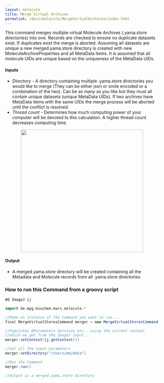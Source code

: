 ```yaml
---
layout: molecule
title: Merge Virtual Archives
permalink: /docs/molecule/MergeVirtualArchives/index.html
---
```

This command merges multiple virtual Molecule Archives (.yama.store directories) into one. Records are checked to ensure no duplicate datasets exist. If duplicates exist the merge is aborted. Assuming all datasets are unique a new merged.yama.store directory is created with new MoleculeArchiveProperties and all MetaData items. It is assumed that all molecule UIDs are unique based on the uniqueness of the MetaData UIDs.

#### Inputs

* *Directory* - A directory containing multiple .yama.store directories you would like to merge (They can be either json or smile encoded or a combination of the two). Can be as many as you like but they must all contain unique datasets (unique MetaData UIDs). If two archives have MetaData items with the same UIDs the merge process will be aborted until the conflict is resolved.
* *Thread count* - Determines how much computing power of your computer will be devoted to this calculation. A higher thread count decreases computing time.

<div style="text-align: center"><img  src='{{site.baseurl}}/docs/molecule/img/merge.png' width='400'/></div>

#### Output

* A merged.yama.store directory will be created containing all the Metadata and Molecule records from all .yama.store directories.

### How to run this Command from a groovy script

```groovy
#@ ImageJ ij

import de.mpg.biochem.mars.molecule.*

//Make an instance of the Command you want to run...
final MergeVirtualStoresCommand merger = new MergeVirtualStoresCommand()

//Populates @Parameters Services etc.. using the current context
//which we get from the ImageJ input...
merger.setContext(ij.getContext())

//Set all the input parameters
merger.setDirectory("/Users/me/data")

//Run the Command
merger.run()

//Output is a merged.yama.store directory
```

